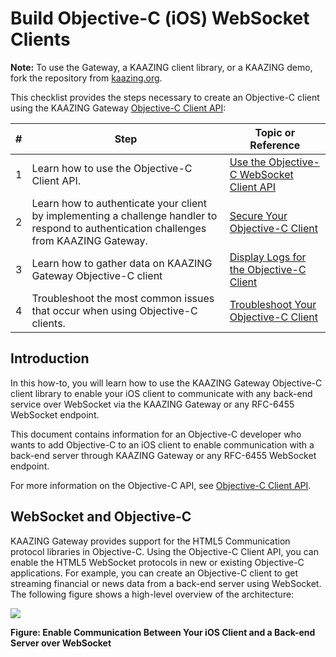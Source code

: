 Build Objective-C (iOS) WebSocket Clients
=========================================

**Note:** To use the Gateway, a KAAZING client library, or a KAAZING demo, fork the repository from [kaazing.org](http://kaazing.org).

This checklist provides the steps necessary to create an Objective-C client using the KAAZING Gateway [Objective-C Client API](http://developer.kaazing.com/documentation/5.0/apidoc/client/ios/gateway/index.html):

| \#  | Step                                                                                                                                         | Topic or Reference                                                 |
|-----|----------------------------------------------------------------------------------------------------------------------------------------------|--------------------------------------------------------------------|
| 1   | Learn how to use the Objective-C Client API.                                                                                                 | [Use the Objective-C WebSocket Client API](p_dev_objc_client.md) |
| 2   | Learn how to authenticate your client by implementing a challenge handler to respond to authentication challenges from KAAZING Gateway. | [Secure Your Objective-C Client](p_dev_objc_secure.md)           |
| 3   | Learn how to gather data on KAAZING Gateway Objective-C client                                                                               | [Display Logs for the Objective-C Client](p_dev_objc_log.md)     |
| 4   | Troubleshoot the most common issues that occur when using Objective-C clients.                                                               | [Troubleshoot Your Objective-C Client](p_dev_objc_tshoot.md)     |


Introduction
------------

In this how-to, you will learn how to use the KAAZING Gateway Objective-C client library to enable your iOS client to communicate with any back-end service over WebSocket via the KAAZING Gateway or any RFC-6455 WebSocket endpoint.

This document contains information for an Objective-C developer who wants to add Objective-C to an iOS client to enable communication with a back-end server through KAAZING Gateway or any RFC-6455 WebSocket endpoint.

For more information on the Objective-C API, see [Objective-C Client API](http://developer.kaazing.com/documentation/5.0/apidoc/client/ios/gateway/index.html).

WebSocket and Objective-C
-------------------------

KAAZING Gateway provides support for the HTML5 Communication protocol libraries in Objective-C. Using the Objective-C Client API, you can enable the HTML5 WebSocket protocols in new or existing Objective-C applications. For example, you can create an Objective-C client to get streaming financial or news data from a back-end server using WebSocket. The following figure shows a high-level overview of the architecture:

![](images/f-html5-objc-client-web.png)

**Figure: Enable Communication Between Your iOS Client and a Back-end Server over WebSocket**



